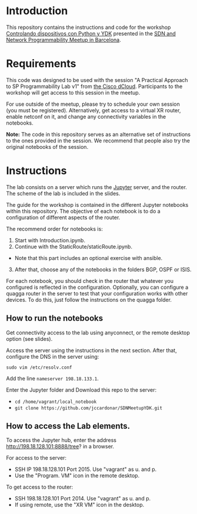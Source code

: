 # Introduction
This repository contains the instructions and code for the workshop [Controlando dispositivos con Python y YDK](https://www.meetup.com/es-ES/SDN-and-Network-Programmability-Meetup-in-Barcelona/events/248055664/)  presented in the [SDN and Network Programmability Meetup in Barcelona](https://www.meetup.com/es-ES/SDN-and-Network-Programmability-Meetup-in-Barcelona).

# Requirements
This code was designed to be used with the session "A Practical Approach to SP Programmability Lab v1" from [the Cisco dCloud](https://dcloud.cisco.com/). Participants to the workshop will get access to this session in the meetup. 

For use outside of the meetup, please try to schedule your own session (you must be registered). Alternatively, get access to a virtual XR router, enable netconf on it, and change any connectivity variables in the notebooks.

**Note:** The code in this repository serves as an alternative set of instructions to the ones provided in the session. We recommend that people also try the original notebooks of the session.

# Instructions

The lab consists on a server which runs the [Jupyter](http://jupyter.org/) server, and the router. The scheme of the lab is included in the slides.

The guide for the workshop is contained in the different Jupyter notebooks within this repository. The objective of each notebook is to do a configuration of different aspects of the router. 

The recommend order for notebooks is:
1. Start with Introduction.ipynb.
2. Continue with the StaticRoute/staticRoute.ipynb. 
  * Note that this part includes an optional exercise with ansible.
3. After that, choose any of the notebooks in the folders BGP, OSPF or ISIS.

For each notebook, you should check in the router that whatever you configured is reflected in the configuration. Optionally, you can configure a quagga router in the server to test that your configuration works with other devices. To do this, just follow the instructions on the quagga folder. 

## How to run the notebooks

Get connectivity access to the lab using anyconnect, or the remote desktop option (see slides). 

Access the server using the instructions in the next section. After that, configure the DNS in the server using:

`sudo vim /etc/resolv.conf` 

Add the line `nameserver 198.18.133.1`.

Enter the Jupyter folder and Download this repo to the server: 
* `cd /home/vagrant/local_notebook`
* `git clone https://github.com/jccardonar/SDNMeetupYDK.git`

## How to access the Lab elements.

To access the Jupyter hub, enter the address http://198.18.128.101:8888/tree? in a browser.

For access to the server:
* SSH IP 198.18.128.101 Port 2015. Use "vagrant" as u. and p.
* Use the "Program. VM" icon in the remote desktop.

To get access to the router:
* SSH 198.18.128.101 Port 2014. Use "vagrant" as u. and p.
* If using remote, use the "XR VM" icon in the desktop.
